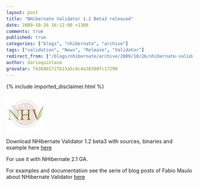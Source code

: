 ```yaml
---
layout: post
title: "NHibernate Validator 1.2 Beta3 released"
date: 2009-10-26 16:12:00 +1300
comments: true
published: true
categories: ["blogs", "nhibernate", "archive"]
tags: ["validation", "News", "Release", "Validator"]
redirect_from: ["/blogs/nhibernate/archive/2009/10/26/nhibernate-validator-1-2-beta3-released.aspx/", "/blogs/nhibernate/archive/2009/10/26/nhibernate-validator-1-2-beta3-released.html"]
author: darioquintana
gravatar: f436801727b13a5c4c4a38380fc17290
---
```

{% include imported_disclaimer.html %}

<p><img src="/images/logo-nhv.jpg" />

</p>
<p>Download NHibernate Validator 1.2 beta3 with sources, binaries and example here <a href="https://sourceforge.net/projects/nhcontrib/files">here</a>

</p>
<p>For use it with NHibernate 2.1 GA.
</p>
<p>For examples and documentation see the serie of blog posts of Fabio Maulo about NHibernate Validator <a href="http://fabiomaulo.blogspot.com/search/label/Validator">here</a></p>

